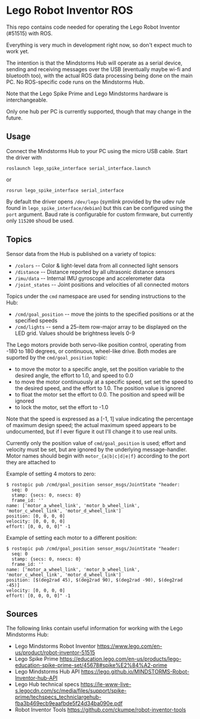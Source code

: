 Lego Robot Inventor ROS
=========================

This repo contains code needed for operating the Lego Robot Inventor (#51515)
with ROS.

Everything is very much in development right now, so don't expect much to
work yet.

The intention is that the Mindstorms Hub will operate as a serial device,
sending and receiving messages over the USB (eventually maybe wi-fi and
bluetooth too), with the actual ROS data processing being done on the main
PC.  No ROS-specific code runs on the Mindstorms Hub.

Note that the Lego Spike Prime and Lego Mindstorms hardware is interchangeable.

Only one hub per PC is currently supported, though that may change in the future.


Usage
--------

Connect the Mindstorms Hub to your PC using the micro USB cable.  Start the driver with
```
roslaunch lego_spike_interface serial_interface.launch
```
or
```
rosrun lego_spike_interface serial_interface
```

By default the driver opens `/dev/lego` (symlink provided by the udev rule found in `lego_spike_interface/debian`) but
this can be configured using the `port` argument.  Baud rate is configurable for custom firmware, but currently
only `115200` shoud be used.

Topics
--------

Sensor data from the Hub is published on a variety of topics:

- `/colors` -- Color & light-level data from all connected light sensors
- `/distance` -- Distance reported by all ultrasonic distance sensors
- `/imu/data` -- Internal IMU gyroscope and accelerometer data
- `/joint_states` -- Joint positions and velocities of all connected motors

Topics under the `cmd` namespace are used for sending instructions to the Hub:
- `/cmd/goal_position` -- move the joints to the specified positions or at the specified speeds
- `/cmd/lights` -- send a 25-item row-major array to be displayed on the LED grid. Values should be brightness levels 0-9

The Lego motors provide both servo-like position control, operating from -180 to 180 degrees, or continuous, wheel-like
drive.  Both modes are suported by the `cmd/goal_position` topic:

- to move the motor to a specific angle, set the position variable to the desired angle, the effort to 1.0, and speed to 0.0
- to move the motor continuously at a specific speed, set set the speed to the desired speed, and the effort to 1.0. The position value is ignored
- to float the motor set the effort to 0.0. The position and speed will be ignored
- to lock the motor, set the effort to -1.0

Note that the speed is expressed as a [-1, 1] value indicating the percentage of maximum design speed; the actual maximum
speed appears to be undocumented, but if I ever figure it out I'll change it to use real units.

Currently only the position value of `cmd/goal_position` is used; effort and velocity must be set, but are ignored by
the underlying message-handler.  Motor names should begin with `motor_{a|b|c|d|e|f}` according to the port they are
attached to

Example of setting 4 motors to zero:
```
$ rostopic pub /cmd/goal_position sensor_msgs/JointState "header:
  seq: 0
  stamp: {secs: 0, nsecs: 0}
  frame_id: ''
name: ['motor_a_wheel_link', 'motor_b_wheel_link', 'motor_c_wheel_link', 'motor_d_wheel_link']
position: [0, 0, 0, 0]
velocity: [0, 0, 0, 0]
effort: [0, 0, 0, 0]" -1
```

Example of setting each motor to a different position:
```
$ rostopic pub /cmd/goal_position sensor_msgs/JointState "header:
  seq: 0
  stamp: {secs: 0, nsecs: 0}
  frame_id: ''
name: ['motor_a_wheel_link', 'motor_b_wheel_link', 'motor_c_wheel_link', 'motor_d_wheel_link']
position: [$(deg2rad 45), $(deg2rad 90), $(deg2rad -90), $(deg2rad -45)]
velocity: [0, 0, 0, 0]
effort: [0, 0, 0, 0]" -1
```

Sources
---------

The following links contain useful information for working with the Lego Mindstorms Hub:

- Lego Mindstorms Robot Inventor https://www.lego.com/en-us/product/robot-inventor-51515
- Lego Spike Prime https://education.lego.com/en-us/products/lego-education-spike-prime-set/45678#spike%E2%84%A2-prime
- Lego Mindstorms Hub API https://lego.github.io/MINDSTORMS-Robot-Inventor-hub-API
- Lego Hub technical specs https://le-www-live-s.legocdn.com/sc/media/files/support/spike-prime/techspecs_techniclargehub-fba3b469ecb9eaafbde5f24d34ba090e.pdf
- Robot Inventor Tools https://github.com/ckumpe/robot-inventor-tools
